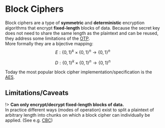 # Block Ciphers

Block ciphers are a type of **symmetric** and **deterministic** encryption algorithms that encrypt **fixed-length** blocks of data. Because the secret key does not need to share the same length as the plaintext and can be reused, they address some limitations of the [OTP](otp).\
More formally they are a bijective mapping:
$$
E: \{0,1\}^k \times \{0,1\}^n \rightarrow \{0,1\}^n
$$

$$
D: \{0,1\}^k \times \{0,1\}^n \rightarrow \{0,1\}^n
$$

Today the most popular block cipher implementation/specification is the [AES](aes).

## Limitations/Caveats

!> **Can only encrypt/decrypt fixed-length blocks of data.**\
In practice different ways (modes of operation) exist to split a plaintext of arbitrary length into chunks on which a block cipher can individually be applied. (See e.g. [CBC](/primitives/symmetric-encryption/cbc))
